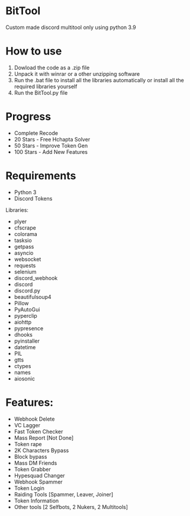 # BitTool
Custom made discord multitool only using python 3.9

# How to use
1. Dowload the code as a .zip file
2. Unpack it with winrar or a other unzipping software
3. Run the .bat file to install all the libraries automatically or install all the required libraries yourself
4. Run the BitTool.py file

# Progress
- Complete Recode
- 20 Stars - Free Hchapta Solver
- 50 Stars - Improve Token Gen
- 100 Stars - Add New Features

# Requirements
- Python 3
- Discord Tokens

Libraries:
- plyer
- cfscrape
- colorama
- tasksio
- getpass
- asyncio
- websocket
- requests
- selenium
- discord_webhook
- discord
- discord.py
- beautifulsoup4
- Pillow
- PyAutoGui
- pyperclip
- aiohttp
- pypresence
- dhooks
- pyinstaller
- datetime
- PIL
- gtts
- ctypes
- names
- aiosonic


# Features:
- Webhook Delete
- VC Lagger
- Fast Token Checker
- Mass Report [Not Done]
- Token rape
- 2K Characters Bypass
- Block bypass
- Mass DM Friends
- Token Grabber
- Hypesquad Changer
- Webhook Spammer
- Token Login
- Raiding Tools [Spammer, Leaver, Joiner]
- Token Information
- Other tools [2 Selfbots, 2 Nukers, 2 Multitools]
